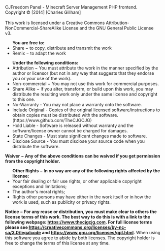 <p>
   CJFreedom Panel - Minecraft Server Management PHP frontend.<br>
   Copyright &copy; [2014] [Charles Gillham]<br><br>This work is licensed under a Creative Commons Attribution-NonCommercial-ShareAlike License and the GNU General Public License v3.
<ul>
   <b>You are free to:</b>
   <li>Share &minus; to copy, distribute and transmit the work</li>
   <li>Remix &minus; to adapt the work</li>
</ul>
<ul>
   <b>Under the following conditions:</b>
   <li>Attribution &minus; You must attribute the work in the manner specified by the author or licensor (but not in any way that suggests that they endorse you or your use of the work).</li>
   <li>Non-commercial &minus; You may not use this work for commercial purposes.</li>
   <li>Share Alike &minus; If you alter, transform, or build upon this work, you may distribute the resulting work only under the same license and copyright to this one.</li>
   <li>No-Warranty - You may not place a warranty onto the software.</li>
   <li>Include Original - Copies of the original licensed software/instructions to obtain copies must be distributed with the software. (https://www.github.com/TheCJGCJG)</li>
   <li>Hold Liable - Software is released without warranty and the software/license owner cannot be charged for damages.</li>
   <li>State Changes - Must state significant changes made to software.</li>
   <li>Disclose Source - You must disclose your source code when you distribute the software.</li>
</ul>
<p><b>Waiver &minus; Any of the above conditions can be waived if you get permission from the copyright holder.</b></p>
<ul>
   <b>Other Rights &minus; In no way are any of the following rights affected by the license:</b>
   <li>Your fair dealing or fair use rights, or other applicable copyright exceptions and limitations;</li>
   <li>The author's moral rights;</li>
   <li>Rights other persons may have either in the work itself or in how the work is used, such as publicity or privacy rights.</li>
</ul>
<b>Notice &minus; For any reuse or distribution, you must make clear to others the license terms of this work. The best way to do this is with a link to the following webpage: <u><a href="https://www.thecjgcjg.com">https://www.thecjgcjg.com</a></u>. For full license terms please see <u><a href="https://creativecommons.org/licenses/by-nc-sa/3.0/legalcode">https://creativecommons.org/licenses/by-nc-sa/3.0/legalcode</a></u> and <u><a href="https://www.gnu.org/licenses/gpl.html">https://www.gnu.org/licenses/gpl.html</a></u>.</b> When using this software you agree to abide by both licenses. The copyright holder is free to change the terms of this license at any time.</u>
<br>
</p>